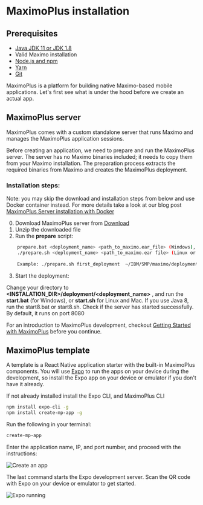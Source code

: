 # MaximoPlus installation

## Prerequisites

- [Java JDK 11 or JDK 1.8](https://www.oracle.com/technetwork/java/javase/downloads/index.html)
- Valid Maximo installation
- [Node.js and npm](https://nodejs.org/en/download/package-manager/)
- [Yarn](https://classic.yarnpkg.com/en/docs/install)
- [Git](https://git-scm.com/downloads)

MaximoPlus is a platform for building native Maximo-based mobile applications. Let's first see what is under the hood before we create an actual app.

## MaximoPlus server

MaximoPlus comes with a custom standalone server that runs Maximo and manages the MaximoPlus application sessions.

Before creating an application, we need to prepare and run the MaximoPlus server. The server has no Maximo binaries included; it needs to copy them from your  Maximo installation. The preparation process extracts the required binaries from Maximo and creates the MaximoPlus deployment.

### Installation steps:

Note: you may skip the download and installation steps from below and use Docker container instead. For more details take a look at our blog post [MaximoPlus Server installation with Docker](https://maximoplus.com/blog/maximoplus-installation-with-docker/)

0. Download MaximoPlus server from [Download](https://maximoplus.com/download.html)
1. Unzip the downloaded file
2. Run the __prepare__ script:

```sh
    prepare.bat <deployment_name> <path_to_maximo.ear_file> (Windows), or
    ./prepare.sh <deployment_name> <path_to_maximo.ear file> (Linux or Mac)
    
    Example: ./prepare.sh first_deployment  ~/IBM/SMP/maximo/deployment/default/maximo.ear
```

3. Start the deployment:

Change your directory to __<INSTALATION_DIR>/deployment/<deployment_name>__ , and run the __start.bat__ (for Windows), or __start.sh__ for Linux and Mac. If you use Java 8, run the start8.bat or start8.sh. Check if the server has started successfully. By default, it runs on port 8080

For an introduction to MaximoPlus development, checkout [Getting Started with MaximoPlus](https://maximoplus.com/blog/getting-started-with-maximoplus/) before you continue.


## MaximoPlus template

A template is a React Native application starter with the built-in MaximoPlus components. You will use [Expo](https://expo.io/) to run the apps on your device during the development, so install the Expo app on your device or emulator if you don't have it already.

If not already installed install the Expo CLI, and MaximoPlus CLI
```sh
npm install expo-cli -g
npm install create-mp-app -g
```

Run the following in your terminal:

```sh
create-mp-app
```

Enter the application name, IP, and port number, and proceed with the instructions:

![Create an app](https://maximoplus.com/images/mpcli-min.png)

The last command starts the Expo development server. Scan the QR code with Expo on your device or emulator to get started.

![Expo running](https://maximoplus.com/images/expostart-min.png)

